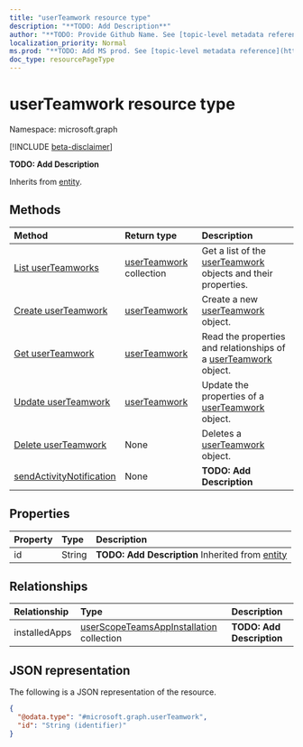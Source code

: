 ```yaml
---
title: "userTeamwork resource type"
description: "**TODO: Add Description**"
author: "**TODO: Provide Github Name. See [topic-level metadata reference](https://msgo.azurewebsites.net/add/document/guidelines/metadata.html#topic-level-metadata)**"
localization_priority: Normal
ms.prod: "**TODO: Add MS prod. See [topic-level metadata reference](https://msgo.azurewebsites.net/add/document/guidelines/metadata.html#topic-level-metadata)**"
doc_type: resourcePageType
---
```


# userTeamwork resource type

Namespace: microsoft.graph

[!INCLUDE [beta-disclaimer](../../includes/beta-disclaimer.md)]

**TODO: Add Description**


Inherits from [entity](../resources/entity.md).

## Methods
|Method|Return type|Description|
|:---|:---|:---|
|[List userTeamworks](../api/userteamwork-list.md)|[userTeamwork](../resources/userteamwork.md) collection|Get a list of the [userTeamwork](../resources/userteamwork.md) objects and their properties.|
|[Create userTeamwork](../api/userteamwork-create.md)|[userTeamwork](../resources/userteamwork.md)|Create a new [userTeamwork](../resources/userteamwork.md) object.|
|[Get userTeamwork](../api/userteamwork-get.md)|[userTeamwork](../resources/userteamwork.md)|Read the properties and relationships of a [userTeamwork](../resources/userteamwork.md) object.|
|[Update userTeamwork](../api/userteamwork-update.md)|[userTeamwork](../resources/userteamwork.md)|Update the properties of a [userTeamwork](../resources/userteamwork.md) object.|
|[Delete userTeamwork](../api/userteamwork-delete.md)|None|Deletes a [userTeamwork](../resources/userteamwork.md) object.|
|[sendActivityNotification](../api/userteamwork-sendactivitynotification.md)|None|**TODO: Add Description**|

## Properties
|Property|Type|Description|
|:---|:---|:---|
|id|String|**TODO: Add Description** Inherited from [entity](../resources/entity.md)|

## Relationships
|Relationship|Type|Description|
|:---|:---|:---|
|installedApps|[userScopeTeamsAppInstallation](../resources/userscopeteamsappinstallation.md) collection|**TODO: Add Description**|

## JSON representation
The following is a JSON representation of the resource.
<!-- {
  "blockType": "resource",
  "keyProperty": "id",
  "@odata.type": "microsoft.graph.userTeamwork",
  "baseType": "microsoft.graph.entity",
  "openType": false
}
-->
``` json
{
  "@odata.type": "#microsoft.graph.userTeamwork",
  "id": "String (identifier)"
}
```

